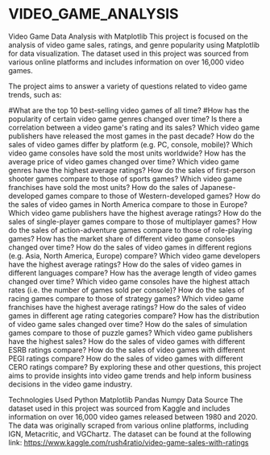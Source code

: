 # VIDEO_GAME_ANALYSIS
Video Game Data Analysis with Matplotlib
This project is focused on the analysis of video game sales, ratings, and genre popularity using Matplotlib for data visualization. The dataset used in this project was sourced from various online platforms and includes information on over 16,000 video games.

The project aims to answer a variety of questions related to video game trends, such as:

#What are the top 10 best-selling video games of all time?
#How has the popularity of certain video game genres changed over time?
Is there a correlation between a video game's rating and its sales?
Which video game publishers have released the most games in the past decade?
How do the sales of video games differ by platform (e.g. PC, console, mobile)?
Which video game consoles have sold the most units worldwide?
How has the average price of video games changed over time?
Which video game genres have the highest average ratings?
How do the sales of first-person shooter games compare to those of sports games?
Which video game franchises have sold the most units?
How do the sales of Japanese-developed games compare to those of Western-developed games?
How do the sales of video games in North America compare to those in Europe?
Which video game publishers have the highest average ratings?
How do the sales of single-player games compare to those of multiplayer games?
How do the sales of action-adventure games compare to those of role-playing games?
How has the market share of different video game consoles changed over time?
How do the sales of video games in different regions (e.g. Asia, North America, Europe) compare?
Which video game developers have the highest average ratings?
How do the sales of video games in different languages compare?
How has the average length of video games changed over time?
Which video game consoles have the highest attach rates (i.e. the number of games sold per console)?
How do the sales of racing games compare to those of strategy games?
Which video game franchises have the highest average ratings?
How do the sales of video games in different age rating categories compare?
How has the distribution of video game sales changed over time?
How do the sales of simulation games compare to those of puzzle games?
Which video game publishers have the highest sales?
How do the sales of video games with different ESRB ratings compare?
How do the sales of video games with different PEGI ratings compare?
How do the sales of video games with different CERO ratings compare?
By exploring these and other questions, this project aims to provide insights into video game trends and help inform business decisions in the video game industry.

Technologies Used
Python
Matplotlib
Pandas
Numpy
Data Source
The dataset used in this project was sourced from Kaggle and includes information on over 16,000 video games released between 1980 and 2020. The data was originally scraped from various online platforms, including IGN, Metacritic, and VGChartz. The dataset can be found at the following link: https://www.kaggle.com/rush4ratio/video-game-sales-with-ratings



